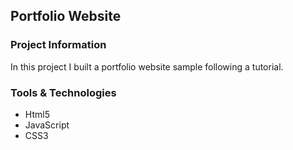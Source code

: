 ## Portfolio Website

### Project Information

In this project I built a portfolio website sample following a tutorial.

### Tools & Technologies 

+ Html5
+ JavaScript
+ CSS3


